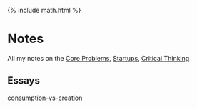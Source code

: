 {% include math.html %}

# Notes

All my notes on the [Core Problems](core-problems.md), [Startups](startups.md), [Critical Thinking](critical-thinking.md)

## Essays

[consumption-vs-creation](consumption-vs-creation.md)


